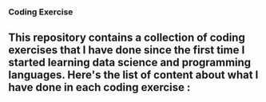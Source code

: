 ### Coding Exercise
This repository contains a collection of coding exercises that I have done since the first time I started learning data science and programming languages.
Here's the list of content about what I have done in each coding exercise :
- 
